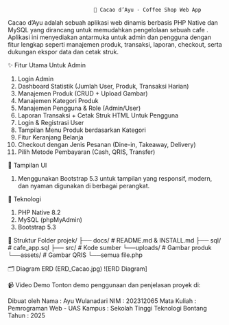                                 🍵 Cacao d’Ayu - Coffee Shop Web App

Cacao d’Ayu adalah sebuah aplikasi web dinamis berbasis PHP Native dan MySQL yang dirancang untuk memudahkan pengelolaan sebuah cafe . Aplikasi ini menyediakan antarmuka untuk admin dan pengguna dengan fitur lengkap seperti manajemen produk, transaksi, laporan, checkout, serta dukungan ekspor data dan cetak struk.

✨ Fitur Utama
Untuk Admin
1. Login Admin
2. Dashboard Statistik (Jumlah User, Produk, Transaksi Harian)
3. Manajemen Produk (CRUD + Upload Gambar)
4. Manajemen Kategori Produk
5. Manajemen Pengguna & Role (Admin/User)
6. Laporan Transaksi + Cetak Struk HTML
Untuk Pengguna
1. Login & Registrasi User
2. Tampilan Menu Produk berdasarkan Kategori
3. Fitur Keranjang Belanja
4. Checkout dengan Jenis Pesanan (Dine-in, Takeaway, Delivery)
5. Pilih Metode Pembayaran (Cash, QRIS, Transfer)

🎨 Tampilan UI
1. Menggunakan Bootstrap 5.3 untuk tampilan yang responsif, modern, dan nyaman digunakan di berbagai perangkat.


🔗 Teknologi
1. PHP Native 8.2
2. MySQL (phpMyAdmin)
3. Bootstrap 5.3

📄 Struktur Folder
projek/
├── docs/               # README.md & INSTALL.md
├── sql/                # cafe_app.sql
├── src/                # Kode sumber
    └──uploads/         # Gambar produk
    └──assets/          # Gambar QRIS
    └──semua file.php

🗂️ Diagram ERD
(ERD_Cacao.jpg)
![ERD Diagram]

📹 Video Demo
Tonton demo penggunaan dan penjelasan proyek di:

Dibuat oleh
Nama            : Ayu Wulanadari
NIM             : 202312065
Mata Kuliah     : Pemrograman Web - UAS
Kampus          : Sekolah Tinggi Teknologi Bontang
Tahun           : 2025
